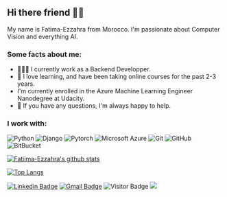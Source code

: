 ## Hi there friend 🙋🏻

My name is Fatima-Ezzahra from Morocco. I'm passionate about Computer Vision and everything AI.

### Some facts about me:
* 👩🏻‍💻 I currently work as a Backend Developper.
* 🌱 I love learning, and have been taking online courses for the past 2-3 years.
* I'm currently enrolled in the Azure Machine Learning Engineer Nanodegree at Udacity.
* 💬  If you have any questions, I'm always happy to help.

### I work with:
![Python](https://img.shields.io/badge/-Python-black?style=flat-square&logo=Python)
![Django](https://img.shields.io/badge/-Django-black?style=flat-square&logo=Django)
![Pytorch](https://img.shields.io/badge/-Pytorch-black?style=flat-square&logo=Pytorch)
![Microsoft Azure](https://img.shields.io/badge/Microsoft%20Azure-black?style=flat-square&logo=microsoft-azure)
![Git](https://img.shields.io/badge/-Git-black?style=flat-square&logo=git)
![GitHub](https://img.shields.io/badge/-GitHub-black?style=flat-square&logo=github)
![BitBucket](https://img.shields.io/badge/-BitBucket-black?style=flat-square&logo=bitbucket)

[![Fatiima-Ezzahra's github stats](https://github-readme-stats.vercel.app/api?username=Fatiima-Ezzahra&show_icons=true)](https://github.com/Fatiima-Ezzahra/github-readme-stats)

[![Top Langs](https://github-readme-stats.vercel.app/api/top-langs/?username=Fatiima-Ezzahra)](https://github.com/Fatiima-Ezzahra/github-readme-stats)

[![Linkedin Badge](https://img.shields.io/badge/-LinkedIn-blue?style=flat-square&logo=Linkedin&logoColor=white&link=https://www.linkedin.com/in/ou-fatima-ezzahra/)](https://www.linkedin.com/in/ou-fatima-ezzahra/)
[![Gmail Badge](https://img.shields.io/badge/-Gmail-c14438?style=flat-square&logo=Gmail&logoColor=white&link=mailto:ou.fatimaezzahra@gmail.com)](mailto:ou.fatimaezzahra@gmail.com)
![Visitor Badge](https://visitor-badge.laobi.icu/badge?page_id=Fatiima-Ezzahra)
![](https://komarev.com/ghpvc/?username=Fatiima-Ezzahra&color=green)

<!--
**Fatiima-Ezzahra/Fatiima-Ezzahra** is a ✨ _special_ ✨ repository because its `README.md` (this file) appears on your GitHub profile.

Here are some ideas to get you started:

- 🔭 I’m currently working on ...
- 🌱 I’m currently learning ...
- 👯 I’m looking to collaborate on ...
- 🤔 I’m looking for help with ...
- 💬 Ask me about ...
- 📫 How to reach me: ...
- 😄 Pronouns: ...
- ⚡ Fun fact: ...
-->
